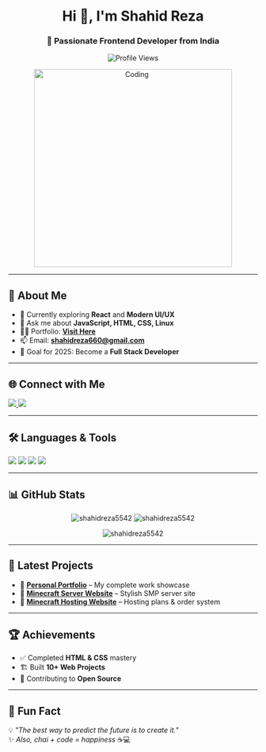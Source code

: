 <h1 align="center">Hi 👋, I'm Shahid Reza</h1>
<h3 align="center">🚀 Passionate Frontend Developer from India</h3>

<p align="center">
  <img src="https://komarev.com/ghpvc/?username=shahidreza5542&label=Profile%20views&color=0e75b6&style=flat" alt="Profile Views" />
</p>

<p align="center">
  <img src="https://media.giphy.com/media/qgQUggAC3Pfv687qPC/giphy.gif" alt="Coding" width="400" />
</p>

---

## 🧠 About Me
- 🌱 Currently exploring **React** and **Modern UI/UX**
- 💬 Ask me about **JavaScript, HTML, CSS, Linux**
- 👨‍💻 Portfolio: [**Visit Here**](https://shahid-portfolioo.netlify.app/)
- 📫 Email: **shahidreza660@gmail.com**
- 🎯 Goal for 2025: Become a **Full Stack Developer**

---

## 🌐 Connect with Me
<p>
  <a href="https://www.linkedin.com/in/shahid-reza-4512b7344/" target="_blank">
    <img src="https://img.shields.io/badge/-LinkedIn-0077B5?style=for-the-badge&logo=linkedin&logoColor=white" />
  </a>
  <a href="https://instagram.com/webloom.xyz" target="_blank">
    <img src="https://img.shields.io/badge/-Instagram-E4405F?style=for-the-badge&logo=instagram&logoColor=white" />
  </a>
</p>

---

## 🛠️ Languages & Tools
<p>
  <img src="https://img.shields.io/badge/HTML5-E34F26?style=for-the-badge&logo=html5&logoColor=white" />
  <img src="https://img.shields.io/badge/CSS3-1572B6?style=for-the-badge&logo=css3&logoColor=white" />
  <img src="https://img.shields.io/badge/JavaScript-F7DF1E?style=for-the-badge&logo=javascript&logoColor=black" />
  <img src="https://img.shields.io/badge/Linux-FCC624?style=for-the-badge&logo=linux&logoColor=black" />
</p>

---

## 📊 GitHub Stats




<p align="center">
  <img src="https://github-readme-streak-stats.herokuapp.com/?user=shahidreza5542&" alt="shahidreza5542" />
  <img src="https://github-readme-stats.vercel.app/api?username=shahidreza5542&show_icons=true&locale=en" alt="shahidreza5542" />
</p>
<p align="center">
  <img src="https://github-readme-stats.vercel.app/api/top-langs?username=shahidreza5542&show_icons=true&locale=en&layout=compact" alt="shahidreza5542" />
</p>



---

## 📂 Latest Projects
- 🔗 [**Personal Portfolio**](https://shahid-portfolioo.netlify.app/) – My complete work showcase  
- 🔗 [**Minecraft Server Website**](https://legend-network.netlify.app/) – Stylish SMP server site  
- 🔗 [**Minecraft Hosting Website**](https://unrivaled-kitten-654b6c.netlify.app/) – Hosting plans & order system  

---

## 🏆 Achievements
- ✅ Completed **HTML & CSS** mastery
- 🏗 Built **10+ Web Projects**
- 🎯 Contributing to **Open Source**

---

## 🚀 Fun Fact
💡 *"The best way to predict the future is to create it."*  
✨ *Also, chai + code = happiness* ☕💻
